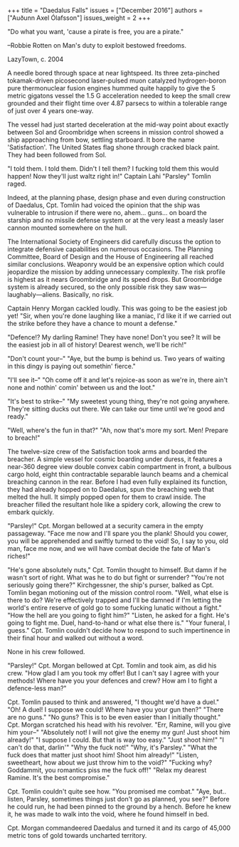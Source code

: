 +++
title = "Daedalus Falls"
issues = ["December 2016"]
authors = ["Auðunn Axel Ólafsson"]
issues_weight = 2
+++

"Do what you want, 'cause a pirate is free, you are a pirate."

–Robbie Rotten on Man's duty to exploit bestowed freedoms.

LazyTown, c. 2004

A needle bored through space at near lightspeed. Its three zeta-pinched tokamak-driven picosecond laser-pulsed muon catalyzed hydrogen-boron pure thermonuclear fusion engines hummed quite happily to give the 5 metric gigatons vessel the 1.5 G acceleration needed to keep the small crew grounded and their flight time over 4.87 parsecs to within a tolerable range of just over 4 years one-way.

The vessel had just started deceleration at the mid-way point about exactly between Sol and Groombridge when screens in mission control showed a ship approaching from bow, settling starboard. It bore the name 'Satisfaction'. The United States flag shone through cracked black paint. They had been followed from Sol.

"I told them. I told them. Didn't I tell them? I fucking told them this would happen! Now they'll just waltz right in!" Captain Lahi "Parsley" Tomlin raged.

Indeed, at the planning phase, design phase and even during construction of Daedalus, Cpt. Tomlin had voiced the opinion that the ship was vulnerable to intrusion if there were no, ahem... guns... on board the starship and no missile defense system or at the very least a measly laser cannon mounted somewhere on the hull.

The International Society of Engineers did carefully discuss the option to integrate defensive capabilities on numerous occasions. The Planning Committee, Board of Design and the House of Engineering all reached similar conclusions. Weaponry would be an expensive option which could jeopardize the mission by adding unnecessary complexity. The risk profile is highest as it nears Groombridge and its speed drops. But Groombridge system is already secured, so the only possible risk they saw was—laughably—aliens. Basically, no risk.

Captain Henry Morgan cackled loudly. This was going to be the easiest job yet! "Sir, when you're done laughing like a maniac, I'd like it if we carried out the strike before they have a chance to mount a defense."

"Defence!? My darling Ramine! They have none! Don't you see? It will be the easiest job in all of history! Dearest wench, we'll be rich!"

"Don't count your–" "Aye, but the bump is behind us. Two years of waiting in this dingy is paying out somethin' fierce."

"I'll see it–" "Oh come off it and let's rejoice-as soon as we're in, there ain't none and nothin' comin' between us and the loot."

"It's best to strike–" "My sweetest young thing, they're not going anywhere. They're sitting ducks out there. We can take our time until we're good and ready."

"Well, where's the fun in that?" "Ah, now that's more my sort. Men! Prepare to breach!"

The twelve-size crew of the Satisfaction took arms and boarded the breacher. A simple vessel for cosmic boarding under duress, it features a near-360 degree view double convex cabin compartment in front, a bulbous cargo hold, eight thin contractable separable launch beams and a chemical breaching cannon in the rear. Before I had even fully explained its function, they had already hopped on to Daedalus, spun the breaching web that melted the hull. It simply popped open for them to crawl inside. The breacher filled the resultant hole like a spidery cork, allowing the crew to embark quickly.

"Parsley!" Cpt. Morgan bellowed at a security camera in the empty passageway. "Face me now and I'll spare you the plank! Should you cower, you will be apprehended and swiftly turned to the void! So, I say to you, old man, face me now, and we will have combat decide the fate of Man's riches!"

"He's gone absolutely nuts," Cpt. Tomlin thought to himself. But damn if he wasn't sort of right. What was he to do but fight or surrender? "You're not seriously going there?" Kirchgessner, the ship's purser, balked as Cpt. Tomlin began motioning out of the mission control room. "Well, what else is there to do? We're effectively trapped and I'll be damned if I'm letting the world's entire reserve of gold go to some fucking lunatic without a fight." "How the hell are you going to fight him?" "Listen, he asked for a fight. He's going to fight me. Duel, hand-to-hand or what else there is." "Your funeral, I guess." Cpt. Tomlin couldn't decide how to respond to such impertinence in their final hour and walked out without a word.

None in his crew followed.

"Parsley!" Cpt. Morgan bellowed at Cpt. Tomlin and took aim, as did his crew. "How glad I am you took my offer! But I can't say I agree with your methods! Where have you your defences and crew? How am I to fight a defence-less man?"

Cpt. Tomlin paused to think and answered, "I thought we'd have a duel." "Oh! A duel! I suppose we could! Where have you your gun then?" "There are no guns." "No guns? This is to be even easier than I initially thought." Cpt. Morgan scratched his head with his revolver. "Err, Ramine, will you give him your–" "Absolutely not! I will not give the enemy my gun! Just shoot him already!" "I suppose I could. But that is way too easy." "Just shoot him!" "I can't do that, darlin'" "Why the fuck not!" "Why, it's Parsley." "What the fuck does that matter just shoot him! Shoot him already!" "Listen, sweetheart, how about we just throw him to the void?" "Fucking why? Goddammit, you romantics piss me the fuck off!" "Relax my dearest Ramine. It's the best compromise."

Cpt. Tomlin couldn't quite see how. "You promised me combat." "Aye, but.. listen, Parsley, sometimes things just don't go as planned, you see?" Before he could run, he had been pinned to the ground by a hench. Before he knew it, he was made to walk into the void, where he found himself in bed.

Cpt. Morgan commandeered Daedalus and turned it and its cargo of 45,000 metric tons of gold towards uncharted territory.
